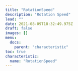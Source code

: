 ```yaml
---
title: "RotationSpeed"
description: "Rotation Speed"
lead: ""
date: 2021-08-09T18:32:49.975Z
draft: false
images: []
menu:
  docs:
    parent: "characteristic"
toc: true
characteristic:
  name: "RotationSpeed"
---
```

